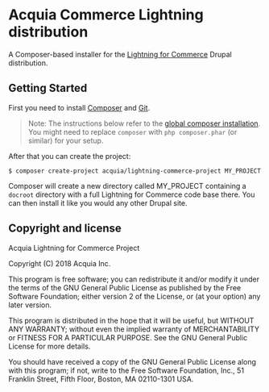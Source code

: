 # Acquia Commerce Lightning distribution
A Composer-based installer for the [Lightning for Commerce](https://github.com/acquia/lightning-commerce) Drupal distribution.

## Getting Started
First you need to install [Composer](https://getcomposer.org/doc/00-intro.md#installation-linux-unix-osx) and [Git](https://git-scm.com).

> Note: The instructions below refer to the [global composer installation](https://getcomposer.org/doc/00-intro.md#globally).
You might need to replace `composer` with `php composer.phar` (or similar) for your setup.

After that you can create the project:

```
$ composer create-project acquia/lightning-commerce-project MY_PROJECT
```

Composer will create a new directory called MY_PROJECT containing a ```docroot``` directory with a full Lightning for Commerce code base there. You can then install it like you would any other Drupal site.


## Copyright and license

   Acquia Lightning for Commerce Project
   
   Copyright (C) 2018 Acquia Inc.

   This program is free software; you can redistribute it and/or modify
   it under the terms of the GNU General Public License as published by
   the Free Software Foundation; either version 2 of the License, or
   (at your option) any later version.

   This program is distributed in the hope that it will be useful,
   but WITHOUT ANY WARRANTY; without even the implied warranty of
   MERCHANTABILITY or FITNESS FOR A PARTICULAR PURPOSE.  See the
   GNU General Public License for more details.

   You should have received a copy of the GNU General Public License along
   with this program; if not, write to the Free Software Foundation, Inc.,
   51 Franklin Street, Fifth Floor, Boston, MA 02110-1301 USA.

